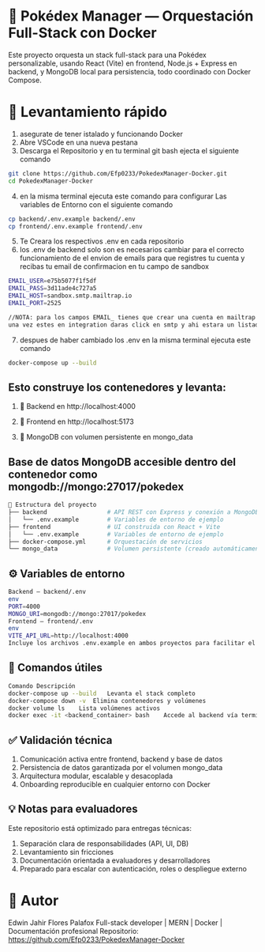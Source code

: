 # 🧪 Pokédex Manager — Orquestación Full-Stack con Docker
Este proyecto orquesta un stack full-stack para una Pokédex personalizable, usando React (Vite) en frontend, Node.js + Express en backend, y MongoDB local para persistencia, todo coordinado con Docker Compose.

# 🚀 Levantamiento rápido
1. asegurate de tener istalado y funcionando Docker
2. Abre VSCode en una nueva pestana
3. Descarga el Repositorio y en tu terminal git bash ejecta el siguiente comando
```bash
git clone https://github.com/Efp0233/PokedexManager-Docker.git
cd PokedexManager-Docker
```
4. en la misma terminal ejecuta este comando para configurar Las variables de Entorno con el siguiente comando
```bash
cp backend/.env.example backend/.env
cp frontend/.env.example frontend/.env
```
5. Te Creara los respectivos .env en cada repositorio
6. los .env de backend solo son es necesarios cambiar para el correcto funcionamiento de el envion de emails para que registres tu cuenta y recibas tu email de confirmacion en tu campo de sandbox
```bash
EMAIL_USER=e75b5077f1f5df
EMAIL_PASS=3d11ade4c727a5
EMAIL_HOST=sandbox.smtp.mailtrap.io
EMAIL_PORT=2525

//NOTA: para los campos EMAIL_ tienes que crear una cuenta en mailtrap -> Iniciar sesion -> sandboxes en panel izquierdo -> add a project -> escribes un nombre para tu proyecto -> add sandboxes (un sandbox name) -> ingresas a tu proyecto -> integration
una vez estes en integration daras click en smtp y ahi estara un listado con las credenciales que necesitas para pegar en el .env (host,port,username,password) con un click copias y pegas en el .env
```
7. despues de haber cambiado los .env en la misma terminal ejecuta este comando
```bash
docker-compose up --build
```
## Esto construye los contenedores y levanta:

1. 📡 Backend en http://localhost:4000

2. 🎨 Frontend en http://localhost:5173

3. 🧠 MongoDB con volumen persistente en mongo_data
   

## Base de datos MongoDB accesible dentro del contenedor como mongodb://mongo:27017/pokedex
```bash
📁 Estructura del proyecto
├── backend                 # API REST con Express y conexión a MongoDB
│   └── .env.example        # Variables de entorno de ejemplo
├── frontend                # UI construida con React + Vite
│   └── .env.example        # Variables de entorno de ejemplo
├── docker-compose.yml      # Orquestación de servicios
└── mongo_data              # Volumen persistente (creado automáticamente)
```
## ⚙️ Variables de entorno
```bash
Backend — backend/.env
env
PORT=4000
MONGO_URI=mongodb://mongo:27017/pokedex
Frontend — frontend/.env
env
VITE_API_URL=http://localhost:4000
Incluye los archivos .env.example en ambos proyectos para facilitar el onboarding técnico.
```

## 🔁 Comandos útiles
```bash
Comando	Descripción
docker-compose up --build	Levanta el stack completo
docker-compose down -v	Elimina contenedores y volúmenes
docker volume ls	Lista volúmenes activos
docker exec -it <backend_container> bash	Accede al backend vía terminal
```

## ✅ Validación técnica
1. Comunicación activa entre frontend, backend y base de datos
2. Persistencia de datos garantizada por el volumen mongo_data
3. Arquitectura modular, escalable y desacoplada
4. Onboarding reproducible en cualquier entorno con Docker

## 💡 Notas para evaluadores
Este repositorio está optimizado para entregas técnicas:
1. Separación clara de responsabilidades (API, UI, DB)
2. Levantamiento sin fricciones
3. Documentación orientada a evaluadores y desarrolladores
4. Preparado para escalar con autenticación, roles o despliegue externo

# 🧠 Autor
Edwin Jahir Flores Palafox Full-stack developer | MERN | Docker | Documentación profesional Repositorio: https://github.com/Efp0233/PokedexManager-Docker
